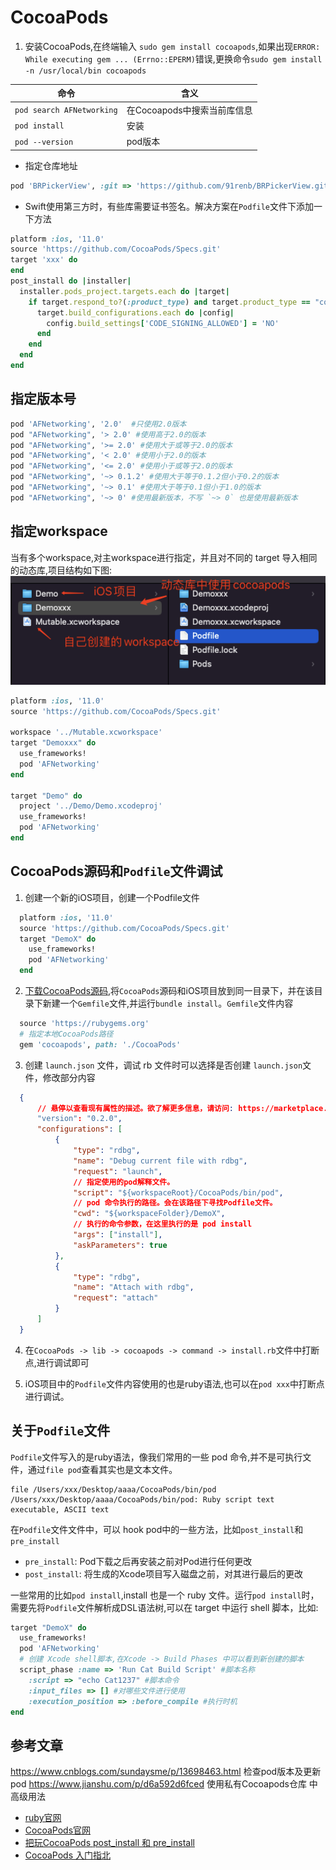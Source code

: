 # CocoaPods
1. 安装CocoaPods,在终端输入 `sudo gem install cocoapods`,如果出现`ERROR:  While executing gem ... (Errno::EPERM)`错误,更换命令`sudo gem install -n /usr/local/bin cocoapods`

命令 | 含义
------- | -------
`pod search AFNetworking` | 在Cocoapods中搜索当前库信息
`pod install` | 安装
`pod --version` | pod版本


* 指定仓库地址
```ruby
pod 'BRPickerView', :git => 'https://github.com/91renb/BRPickerView.git'
```


* Swift使用第三方时，有些库需要证书签名。解决方案在`Podfile`文件下添加一下方法
```ruby
platform :ios, '11.0'
source 'https://github.com/CocoaPods/Specs.git'
target 'xxx' do
end
post_install do |installer|
  installer.pods_project.targets.each do |target|
    if target.respond_to?(:product_type) and target.product_type == "com.apple.product-type.bundle"
      target.build_configurations.each do |config|
        config.build_settings['CODE_SIGNING_ALLOWED'] = 'NO'
      end
    end
  end
end
```

## 指定版本号
```ruby
pod 'AFNetworking', '2.0'  #只使用2.0版本
pod "AFNetworking", '> 2.0' #使用高于2.0的版本
pod "AFNetworking", '>= 2.0' #使用大于或等于2.0的版本
pod "AFNetworking", '< 2.0' #使用小于2.0的版本
pod "AFNetworking", '<= 2.0' #使用小于或等于2.0的版本
pod "AFNetworking", '~> 0.1.2' #使用大于等于0.1.2但小于0.2的版本
pod "AFNetworking", '~> 0.1' #使用大于等于0.1但小于1.0的版本
pod "AFNetworking", '~> 0' #使用最新版本，不写 `~> 0` 也是使用最新版本
```

## 指定workspace
当有多个workspace,对主workspace进行指定，并且对不同的 target 导入相同的动态库,项目结构如下图:
![](../imgs/sdk/ios_sdk_27.png)
```ruby
platform :ios, '11.0'
source 'https://github.com/CocoaPods/Specs.git'

workspace '../Mutable.xcworkspace'
target "Demoxxx" do
  use_frameworks!
  pod 'AFNetworking'
end

target "Demo" do
  project '../Demo/Demo.xcodeproj'
  use_frameworks!
  pod 'AFNetworking'
end
```

## CocoaPods源码和`Podfile`文件调试
1. 创建一个新的iOS项目，创建一个Podfile文件
```ruby
  platform :ios, '11.0'
  source 'https://github.com/CocoaPods/Specs.git'
  target "DemoX" do
    use_frameworks!
    pod 'AFNetworking'
  end
```

2. [下载CocoaPods源码](https://github.com/CocoaPods/CocoaPods),将`CocoaPods`源码和iOS项目放到同一目录下，并在该目录下新建一个`Gemfile`文件,并运行`bundle install`。`Gemfile`文件内容
```ruby
  source 'https://rubygems.org'
  # 指定本地CocoaPods路径
  gem 'cocoapods', path: './CocoaPods'
```

3. 创建 `launch.json` 文件，调试 rb 文件时可以选择是否创建 `launch.json`文件，修改部分内容
```json
  {
      // 悬停以查看现有属性的描述。欲了解更多信息，请访问: https://marketplace.visualstudio.com/items?itemName=KoichiSasada.vscode-rdbg
      "version": "0.2.0",
      "configurations": [
          {
              "type": "rdbg",
              "name": "Debug current file with rdbg",
              "request": "launch",
              // 指定使用的pod解释文件。
              "script": "${workspaceRoot}/CocoaPods/bin/pod",
              // pod 命令执行的路径。会在该路径下寻找Podfile文件。
              "cwd": "${workspaceFolder}/DemoX",
              // 执行的命令参数，在这里执行的是 pod install
              "args": ["install"],
              "askParameters": true
          },
          {
              "type": "rdbg",
              "name": "Attach with rdbg",
              "request": "attach"
          }
      ]
  }
```

4. 在`CocoaPods -> lib -> cocoapods -> command -> install.rb`文件中打断点,进行调试即可

5. iOS项目中的`Podfile`文件内容使用的也是ruby语法,也可以在`pod xxx`中打断点进行调试。

## 关于`Podfile`文件
`Podfile`文件写入的是ruby语法，像我们常用的一些 pod 命令,并不是可执行文件，通过`file pod`查看其实也是文本文件。
```shell
file /Users/xxx/Desktop/aaaa/CocoaPods/bin/pod 
/Users/xxx/Desktop/aaaa/CocoaPods/bin/pod: Ruby script text executable, ASCII text
```

在`Podfile`文件文件中，可以 hook pod中的一些方法，比如`post_install`和`pre_install`
* `pre_install`: Pod下载之后再安装之前对Pod进行任何更改
* `post_install`: 将生成的Xcode项目写入磁盘之前，对其进行最后的更改

一些常用的比如`pod install`,install 也是一个 ruby 文件。运行`pod install`时，需要先将`Podfile`文件解析成DSL语法树,可以在 target 中运行 shell 脚本，比如:
```ruby
target "DemoX" do
  use_frameworks!
  pod 'AFNetworking'
  # 创建 Xcode shell脚本,在Xcode -> Build Phases 中可以看到新创建的脚本
  script_phase :name => 'Run Cat Build Script' #脚本名称
    :script => "echo Cat1237" #脚本命令
    :input_files => [] #对哪些文件进行使用
    :execution_position => :before_compile #执行时机
end
```

## 参考文章

https://www.cnblogs.com/sundaysme/p/13698463.html  检查pod版本及更新pod
https://www.jianshu.com/p/d6a592d6fced  使用私有Cocoapods仓库 中高级用法

* [ruby官网](https://rubygems.org/gems/cocoapods) 
* [CocoaPods官网](https://cocoapods.org/) 
* [把玩CocoaPods post_install 和 pre_install](https://www.jianshu.com/p/d8eb397b835e?from=timeline&isappinstalled=0)
* [CocoaPods 入门指北](https://juejin.cn/post/7010724727320739877)